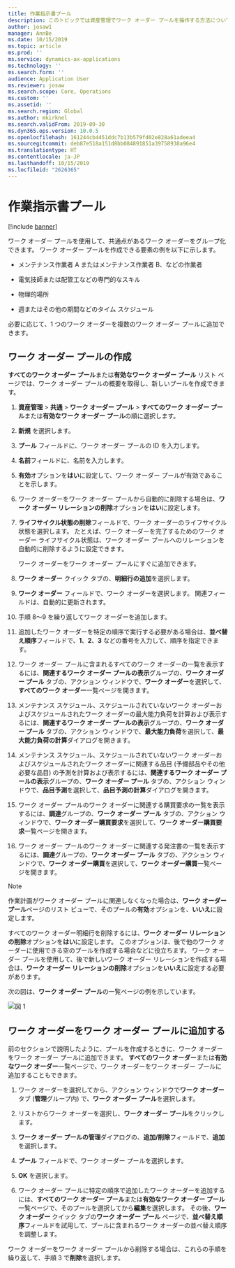 ```yaml
---
title: 作業指示書プール
description: このトピックでは資産管理でワーク オーダー プールを操作する方法について説明します。
author: josaw1
manager: AnnBe
ms.date: 10/15/2019
ms.topic: article
ms.prod: ''
ms.service: dynamics-ax-applications
ms.technology: ''
ms.search.form: ''
audience: Application User
ms.reviewer: josaw
ms.search.scope: Core, Operations
ms.custom: ''
ms.assetid: ''
ms.search.region: Global
ms.author: mkirknel
ms.search.validFrom: 2019-09-30
ms.dyn365.ops.version: 10.0.5
ms.openlocfilehash: 161244cb4451ddc7b13b579fd02e828a61adeea4
ms.sourcegitcommit: deb87e518a151d8bb084891851a39758938a96e4
ms.translationtype: HT
ms.contentlocale: ja-JP
ms.lasthandoff: 10/15/2019
ms.locfileid: "2626365"
---
```

# <a name="work-order-pools"></a>作業指示書プール

[!include [banner](../../includes/banner.md)]


ワーク オーダー プールを使用して、共通点があるワーク オーダーをグループ化できます。 ワーク オーダー プールを作成できる要素の例を以下に示します。

- メンテナンス作業者 A またはメンテナンス作業者 B、などの作業者  

- 電気技師または配管工などの専門的なスキル  

- 物理的場所  

- 週またはその他の期間などのタイム スケジュール  

必要に応じて、1 つのワーク オーダーを複数のワーク オーダー プールに追加できます。


## <a name="create-a-work-order-pool"></a>ワーク オーダー プールの作成

**すべてのワーク オーダー プール**または**有効なワーク オーダー プール** リスト ページでは、ワーク オーダー プールの概要を取得し、新しいプールを作成できます。

1. **資産管理** > **共通** > **ワーク オーダー プール** > **すべてのワーク オーダー プール**または**有効なワーク オーダー プール**の順に選択します。

2. **新規** を選択します。

3. **プール** フィールドに、ワーク オーダー プールの ID を入力します。

4. **名前**フィールドに、名前を入力します。

5. **有効**オプションを**はい**に設定して、ワーク オーダー プールが有効であることを示します。

6. ワーク オーダーをワーク オーダー プールから自動的に削除する場合は、**ワーク オーダー リレーションの削除**オプションを**はい**に設定します。

7. **ライフサイクル状態の削除**フィールドで、ワーク オーダーのライフサイクル状態を選択します。 たとえば、ワーク オーダーを完了するためのワーク オーダー ライフサイクル状態は、ワーク オーダー プールへのリレーションを自動的に削除するように設定できます。

    ワーク オーダーをワーク オーダー プールにすぐに追加できます。

8. **ワーク オーダー** クイック タブの、**明細行の追加**を選択します。

9. **ワーク オーダー** フィールドで、ワーク オーダーを選択します。 関連フィールドは、自動的に更新されます。

10. 手順 8～9 を繰り返してワーク オーダーを追加します。

11. 追加したワーク オーダーを特定の順序で実行する必要がある場合は、**並べ替え順序**フィールドで、**1**、**2**、**3** などの番号を入力して、順序を指定できます。

12. ワーク オーダー プールに含まれるすべてのワーク オーダーの一覧を表示するには、**関連するワーク オーダー プールの表示**グループの、**ワーク オーダー プール** タブの、アクション ウィンドウで、**ワーク オーダー**を選択して、**すべてのワーク オーダー**一覧ページを開きます。

13. メンテナンス スケジュール、スケジュールされていないワーク オーダーおよびスケジュールされたワーク オーダーの最大能力負荷を計算および表示するには、**関連するワーク オーダー プールの表示**グループの、**ワーク オーダー プール** タブの、アクション ウィンドウで、**最大能力負荷**を選択して、**最大能力負荷の計算**ダイアログを開きます。

14. メンテナンス スケジュール、スケジュールされていないワーク オーダーおよびスケジュールされたワーク オーダーに関連する品目 (予備部品やその他必要な品目) の予測を計算および表示するには、**関連するワーク オーダー プールの表示**グループの、**ワーク オーダー プール** タブの、アクション ウィンドウで、**品目予測**を選択して、**品目予測の計算**ダイアログを開きます。

15. ワーク オーダー プールのワーク オーダーに関連する購買要求の一覧を表示するには、**調達**グループの、**ワーク オーダー プール** タブの、アクション ウィンドウで、**ワーク オーダー購買要求**を選択して、**ワーク オーダー購買要求**一覧ページを開きます。

16. ワーク オーダー プールのワーク オーダーに関連する発注書の一覧を表示するには、**調達**グループの、**ワーク オーダー プール** タブの、アクション ウィンドウで、**ワーク オーダー購買**を選択して、**ワーク オーダー購買**一覧ページを開きます。

>[!NOTE]
>作業計画がワーク オーダー プールに関連しなくなった場合は、**ワーク オーダー プール**ページのリスト ビューで、そのプールの**有効**オプションを、**いいえ**に設定します。

すべてのワーク オーダー明細行を削除するには、**ワーク オーダー リレーションの削除**オプションを**はい**に設定します。 このオプションは、後で他のワーク オーダーに使用できる空のプールを作成する場合などに役立ちます。 ワーク オーダー プールを使用して、後で新しいワーク オーダー リレーションを作成する場合は、**ワーク オーダー リレーションの削除**オプションを**いいえ**に設定する必要があります。

次の図は、**ワーク オーダー プール**の一覧ページの例を示しています。

![図 1](media/22-work-orders.png)


## <a name="add-a-work-order-to-a-work-order-pool"></a>ワーク オーダーをワーク オーダー プールに追加する

前のセクションで説明したように、プールを作成するときに、ワーク オーダーをワーク オーダー プールに追加できます。 **すべてのワーク オーダー**または**有効なワーク オーダー**一覧ページで、ワーク オーダーをワーク オーダー プールに追加することもできます。

1. ワーク オーダーを選択してから、アクション ウィンドウで**ワーク オーダー**タブ (**管理**グループ内) で、**ワーク オーダー プール**を選択します。

2. リストからワーク オーダーを選択し、**ワーク オーダー プール**をクリックします。

3. **ワーク オーダー プールの管理**ダイアログの、**追加/削除**フィールドで、**追加**を選択します。

4. **プール** フィールドで、ワーク オーダー プールを選択します。

5. **OK** を選択します。

6. ワーク オーダー プールに特定の順序で追加したワーク オーダーを追加するには、**すべてのワーク オーダー プール**または**有効なワーク オーダー プール**一覧ページで、そのプールを選択してから**編集**を選択します。 その後、**ワーク オーダー** クイック タブの**ワーク オーダー プール** ページで、**並べ替え順序**フィールドを試用して、プールに含まれるワーク オーダーの並べ替え順序を調整します。

ワーク オーダーをワーク オーダー プールから削除する場合は、これらの手順を繰り返して、手順 3 で**削除**を選択します。

